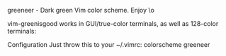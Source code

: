 greeneer - Dark green Vim color scheme.
Enjoy \o

vim-greenisgood works in GUI/true-color terminals, as well as 128-color terminals:

Configuration
Just throw this to your ~/.vimrc:
colorscheme greeneer
